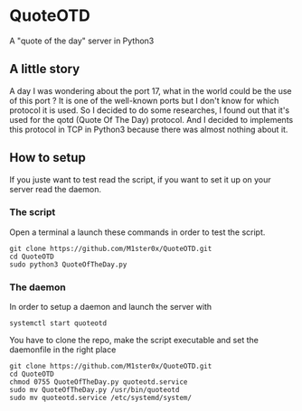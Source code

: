 # QuoteOTD

A "quote of the day" server in Python3

## A little story
A day I was wondering about the port 17, what in the world could be the use of this port ? It is one of the well-known ports but I don't know for which protocol it is used. So I decided to do some researches, I found out that it's used for the qotd (Quote Of The Day) protocol. And I decided to implements this protocol in TCP in Python3 because there was almost nothing about it.

## How to setup
If you juste want to test read the script, if you want to set it up on your server read the daemon.

### The script

Open a terminal a launch these commands in order to test the script.

```
git clone https://github.com/M1ster0x/QuoteOTD.git
cd QuoteOTD
sudo python3 QuoteOfTheDay.py
``` 

### The daemon

In order to setup a daemon and launch the server with
```
systemctl start quoteotd
```
You have to clone the repo, make the script executable and set the daemonfile in the right place
```
git clone https://github.com/M1ster0x/QuoteOTD.git
cd QuoteOTD
chmod 0755 QuoteOfTheDay.py quoteotd.service
sudo mv QuoteOfTheDay.py /usr/bin/quoteotd
sudo mv quoteotd.service /etc/systemd/system/
```
